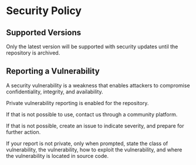# Security Policy

## Supported Versions

Only the latest version will be supported with security updates until the repository is archived.

## Reporting a Vulnerability

A security vulnerability is a weakness that enables attackers to compromise confidentiality, integrity, and availability.

Private vulnerability reporting is enabled for the repository.

If that is not possible to use, contact us through a community platform.

If that is not possible, create an issue to indicate severity, and prepare for further action.

If your report is not private, only when prompted, state the class of vulnerability, the vulnerability, how to exploit the vulnerability, and where the vulnerability is located in source code.
